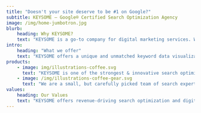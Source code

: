 ```yaml
---
title: "Doesn't your site deserve to be #1 on Google?"
subtitle: KEYSOME — Google® Certified Search Optimization Agency
image: /img/home-jumbotron.jpg
blurb:
    heading: Why KEYSOME?
    text: "KEYSOME is a go-to company for digital marketing services. We offer premier services for data-driven search engine optimization, digital marketing & PPC. We provide affordable search optimization services to startups that bank their revenue on organic traffic and conversion-driven engagement."
intro:
    heading: "What we offer"
    text: "KEYSOME offers a unique and unmatched keyword data visualization, competitor analysis and link research. With a well-trained team and robust process, we offer our clients a wide range of search optimization-related services, supplemented by industry-ready search strategies."
products:
    - image: img/illustrations-coffee.svg
      text: "KEYSOME is one of the strongest & innovative search optimization agency. We're pround to care to make a social impact and support local communities. Check our blogs, or contact us directly to learn more about us."
    - image: /img/illustrations-coffee-gear.svg
      text: "We are a small, but carefully picked team of search experts armed with the right gear and tools for every kind of experience level. No matter if your company is small or big, we just want to bring you value-for-money services."
values:
    heading: Our Values
    text: "KEYSOME offers revenue-driving search optimization and digital marketing strategy for forward-thinking teams. The real question is — How much is your time worth? KEYSOME is a startup for anyone who believes great ideas deserve its best. No idea is a bad idea. Its an exciting activity full of hope and promise, full of expectations. Get it right and you are one third of the way there! We tackle the most challenging problems & build products that have real impact. We turn any real-world use-cases into enduring products & passionately crafted platforms. Intelligent marketing solutions are at the heart of everything we do."
---
```


